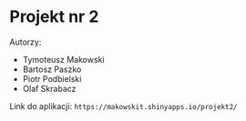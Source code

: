 # Projekt nr 2

Autorzy:
 * Tymoteusz Makowski
 * Bartosz Paszko
 * Piotr Podbielski
 * Olaf Skrabacz
 
Link do aplikacji: `https://makowskit.shinyapps.io/projekt2/`
